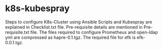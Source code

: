 # k8s-kubespray
Steps to configure K8s-Cluster using Ansible Scripts and Kubespray are explained in Checklist.txt file. 
Pre-requisite details are mentioned in Pre-requisite.txt file. 
The files required to configure Prometheus and open-ldap yml are compressed as hapre-0.1.tgz. 
The required file for efk is efk-0.0.1.tgz. 
